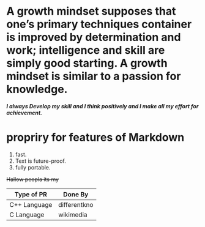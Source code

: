 
# A growth mindset supposes that one’s primary techniques container is improved by determination and work; intelligence and skill are simply good starting. A growth mindset is similar to a passion for knowledge.

***I always Develop my skill and I think positively and I make all my effort for achievement.***

# propriry for features of Markdown
1. fast.
2. Text is future-proof.
3. fully portable.


~~Hallow peopla its my~~

Type of PR | Done By
------------ | -------------
C++ Language | differentkno
C Language | wikimedia
